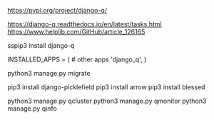 

https://pypi.org/project/django-q/

https://django-q.readthedocs.io/en/latest/tasks.html
https://www.helplib.com/GitHub/article_126165


sspip3 install django-q

INSTALLED_APPS = (
    # other apps
    'django_q',
)


python3 manage.py migrate

pip3 install django-picklefield
pip3 install arrow
pip3 install blessed

python3 manage.py qcluster
python3 manage.py qmonitor
python3 manage.py qinfo